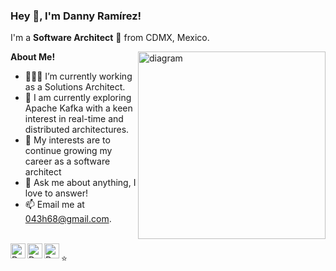 <h3 title="name"> Hey 👋, I'm Danny Ramírez!</h3>

I'm a **Software Architect** 🚀 from CDMX, Mexico.



<img align="right" alt="diagram" src="https://icon-library.com/images/flow-diagram-icon/flow-diagram-icon-4.jpg" width="300" height="300" />

**About Me!**

- 👨🏽‍💻 I’m currently working as a Solutions Architect.
- 🌱 I am currently exploring Apache Kafka with a keen interest in real-time and distributed architectures. 
- 🤔 My interests are to continue growing my career as a software architect
- 💬 Ask me about anything, I love to answer!
- 📫 Email me at [043h68@gmail.com](mailto:043h68@gmail.com).

</br>

<a href="https://www.linkedin.com/in/null/">
  <img align="left" alt="Danny's LinkedIn" width="24px" src="https://cdn.jsdelivr.net/npm/simple-icons@v3/icons/linkedin.svg" />
</a>
<a href="https://www.instagram.com/null/">
  <img align="left" alt="Danny's Instagram" width="24px" src="https://cdn.jsdelivr.net/npm/simple-icons@v3/icons/instagram.svg" />
</a>
<a href="https://www.facebook.com/null">
  <img align="left" alt="Danny's Facebook" width="24px" src="https://cdn.jsdelivr.net/npm/simple-icons@v3/icons/facebook.svg" />
</a>

⭐️

